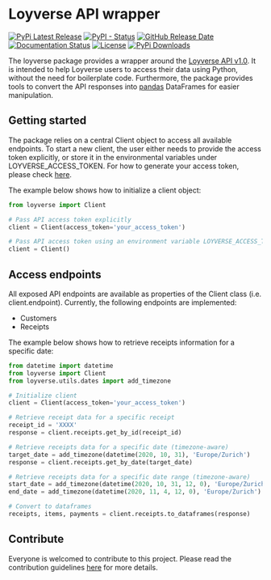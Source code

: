 # Loyverse API wrapper

[![PyPi Latest Release](https://img.shields.io/pypi/v/loyverse)](https://pypi.org/project/loyverse/)
[![PyPI - Status](https://img.shields.io/pypi/status/loyverse)](https://pypi.org/project/loyverse/)
[![GitHub Release Date](https://img.shields.io/github/release-date/matteobe/loyverse)](https://img.shields.io/github/release-date/matteobe/loyverse)
[![Documentation Status](https://readthedocs.org/projects/loyverse/badge/?version=latest)](https://loyverse.readthedocs.io/en/latest/?badge=latest)
[![License](https://img.shields.io/github/license/matteobe/loyverse)](https://github.com/matteobe/loyverse/blob/master/LICENSE)
[![PyPi Downloads](https://img.shields.io/pypi/dm/loyverse)](https://pypistats.org/packages/loyverse)

The loyverse package provides a wrapper around the [Loyverse API v1.0](https://developer.loyverse.com/docs/).
It is intended to help Loyverse users to access their data using Python, without the need for boilerplate code. 
Furthermore, the package provides tools to convert the API responses into 
[pandas](https://pandas.pydata.org/pandas-docs/stable/index.html) DataFrames for easier manipulation. 

## Getting started
The package relies on a central Client object to access all available endpoints. 
To start a new client, the user either needs to provide the access token explicitly, or store it in the environmental 
variables under LOYVERSE_ACCESS_TOKEN. For how to generate your access token, please check 
[here](https://help.loyverse.com/help/loyverse-api#:~:text=To%20create%20a%20new%20token,Access%20token%20will%20be%20created.).

The example below shows how to initialize a client object:

```python
from loyverse import Client

# Pass API access token explicitly
client = Client(access_token='your_access_token')

# Pass API access token using an environment variable LOYVERSE_ACCESS_TOKEN
client = Client()
```

## Access endpoints

All exposed API endpoints are available as properties of the Client class (i.e. client.endpoint). Currently, the
following endpoints are implemented:

* Customers
* Receipts

The example below shows how to retrieve receipts information for a specific date:

```python
from datetime import datetime
from loyverse import Client
from loyverse.utils.dates import add_timezone

# Initialize client
client = Client(access_token='your_access_token')

# Retrieve receipt data for a specific receipt
receipt_id = 'XXXX'
response = client.receipts.get_by_id(receipt_id)

# Retrieve receipts data for a specific date (timezone-aware)
target_date = add_timezone(datetime(2020, 10, 31), 'Europe/Zurich')
response = client.receipts.get_by_date(target_date)

# Retrieve receipts data for a specific date range (timezone-aware)
start_date = add_timezone(datetime(2020, 10, 31, 12, 0), 'Europe/Zurich')
end_date = add_timezone(datetime(2020, 11, 4, 12, 0), 'Europe/Zurich')

# Convert to dataframes
receipts, items, payments = client.receipts.to_dataframes(response)
```

## Contribute
Everyone is welcomed to contribute to this project. Please read the contribution guidelines 
[here](https://github.com/matteobe/loyverse/blob/master/CONTRIBUTING.md) for more details. 